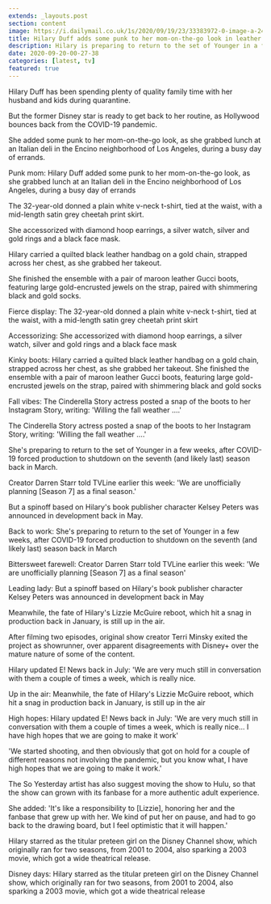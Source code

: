 ```yaml
---
extends: _layouts.post
section: content
image: https://i.dailymail.co.uk/1s/2020/09/19/23/33383972-0-image-a-24_1600556343975.jpg 
title: Hilary Duff adds some punk to her mom-on-the-go look in leather boots as she picks up lunch in LA 
description: Hilary is preparing to return to the set of Younger in a few weeks, after COVID-19 forced production to shutdown on the seventh (and likely last) season back in March. 
date: 2020-09-20-00-27-38 
categories: [latest, tv] 
featured: true 
--- 
```

Hilary Duff has been spending plenty of quality family time with her husband and kids during quarantine.

But the former Disney star is ready to get back to her routine, as Hollywood bounces back from the COVID-19 pandemic.

She added some punk to her mom-on-the-go look, as she grabbed lunch at an Italian deli in the Encino neighborhood of Los Angeles, during a busy day of errands.

Punk mom: Hilary Duff added some punk to her mom-on-the-go look, as she grabbed lunch at an Italian deli in the Encino neighborhood of Los Angeles, during a busy day of errands

The 32-year-old donned a plain white v-neck t-shirt, tied at the waist, with a mid-length satin grey cheetah print skirt.

She accessorized with diamond hoop earrings, a silver watch, silver and gold rings and a black face mask.

Hilary carried a quilted black leather handbag on a gold chain, strapped across her chest, as she grabbed her takeout.

She finished the ensemble with a pair of maroon leather Gucci boots, featuring large gold-encrusted jewels on the strap, paired with shimmering black and gold socks.

Fierce display: The 32-year-old donned a plain white v-neck t-shirt, tied at the waist, with a mid-length satin grey cheetah print skirt

Accessorizing: She accessorized with diamond hoop earrings, a silver watch, silver and gold rings and a black face mask

Kinky boots: Hilary carried a quilted black leather handbag on a gold chain, strapped across her chest, as she grabbed her takeout. She finished the ensemble with a pair of maroon leather Gucci boots, featuring large gold-encrusted jewels on the strap, paired with shimmering black and gold socks

Fall vibes: The Cinderella Story actress posted a snap of the boots to her Instagram Story, writing: 'Willing the fall weather ....'

The Cinderella Story actress posted a snap of the boots to her Instagram Story, writing: 'Willing the fall weather ....'  

She's preparing to return to the set of Younger in a few weeks, after COVID-19 forced production to shutdown on the seventh (and likely last) season back in March.

Creator Darren Starr told TVLine earlier this week: 'We are unofficially planning [Season 7] as a final season.' 

But a spinoff based on Hilary's book publisher character Kelsey Peters was announced in development back in May.

Back to work: She's preparing to return to the set of Younger in a few weeks, after COVID-19 forced production to shutdown on the seventh (and likely last) season back in March

Bittersweet farewell: Creator Darren Starr told TVLine earlier this week: 'We are unofficially planning [Season 7] as a final season'

Leading lady: But a spinoff based on Hilary's book publisher character Kelsey Peters was announced in development back in May

Meanwhile, the fate of Hilary's Lizzie McGuire reboot, which hit a snag in production back in January, is still up in the air. 

After filming two episodes, original show creator Terri Minsky exited the project as showrunner, over apparent disagreements with Disney+ over the mature nature of some of the content.

Hilary updated E! News back in July: 'We are very much still in conversation with them a couple of times a week, which is really nice.

Up in the air: Meanwhile, the fate of Hilary's Lizzie McGuire reboot, which hit a snag in production back in January, is still up in the air

High hopes: Hilary updated E! News back in July: 'We are very much still in conversation with them a couple of times a week, which is really nice... I have high hopes that we are going to make it work'

'We started shooting, and then obviously that got on hold for a couple of different reasons not involving the pandemic, but you know what, I have high hopes that we are going to make it work.' 

The So Yesterday artist has also suggest moving the show to Hulu, so that the show can grown with its fanbase for a more authentic adult experience.

She added: 'It's like a responsibility to [Lizzie], honoring her and the fanbase that grew up with her. We kind of put her on pause, and had to go back to the drawing board, but I feel optimistic that it will happen.'

Hilary starred as the titular preteen girl on the Disney Channel show, which originally ran for two seasons, from 2001 to 2004, also sparking a 2003 movie, which got a wide theatrical release. 

Disney days: Hilary starred as the titular preteen girl on the Disney Channel show, which originally ran for two seasons, from 2001 to 2004, also sparking a 2003 movie, which got a wide theatrical release


